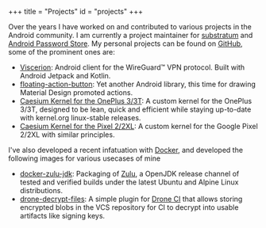 +++
title = "Projects"
id = "projects"
+++

Over the years I have worked on and contributed to various projects in the Android community. I am currently a project maintainer for [substratum](https://github.com/substratum) and [Android Password Store](https://github.com/zeapo/Android-Password-Store). My personal projects can be found on [GitHub](https://github.com/MSF-Jarvis),
some of the prominent ones are:

- [Viscerion](https://github.com/MSF-Jarvis/viscerion): Android client for the WireGuard™️  VPN protocol. Built with Android Jetpack and Kotlin.
- [floating-action-button](https://github.com/MSF-Jarvis/floating-action-button): Yet another Android library, this time for drawing Material Design promoted
  actions.
- [Caesium Kernel for the OnePlus 3/3T](https://github.com/MSF-Jarvis/oneplus3): A custom kernel for the OnePlus 3/3T, designed to be lean, quick and efficient while
  staying up-to-date with kernel.org linux-stable releases.
- [Caesium Kernel for the Pixel 2/2XL](https://github.com/MSF-Jarvis/wahoo): A custom kernel for the Google Pixel 2/2XL with similar principles.

I've also developed a recent infatuation with [Docker](https://docker.com), and developed the following images for various usecases of mine

- [docker-zulu-jdk](https://github.com/MSF-Jarvis/docker-zulu-jdk): Packaging of [Zulu](https://www.azul.com/downloads/zulu/), a OpenJDK release channel of tested and verified builds under the latest Ubuntu and Alpine Linux distributions.
- [drone-decrypt-files](https://github.com/MSF-Jarvis/drone-decrypt-files): A simple plugin for [Drone CI](https://drone.io) that allows storing encrypted blobs in the VCS repository for CI to decrypt into usable artifacts like signing keys.
